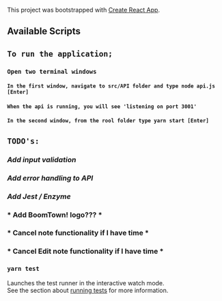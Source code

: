 This project was bootstrapped with [Create React App](https://github.com/facebook/create-react-app).

## Available Scripts


## `To run the application;`

### `Open two terminal windows`

#### `In the first window, navigate to src/API folder and type node api.js [Enter]`
#### `When the api is running, you will see 'listening on port 3001'`

#### `In the second window, from the rool folder type yarn start [Enter]`








## `TODO's:`

### *Add input validation*
### *Add error handling to API*
### *Add Jest / Enzyme*
### * Add BoomTown! logo??? *
### * Cancel note functionality if I have time *
### * Cancel Edit note functionality if I have time *


### `yarn test`

Launches the test runner in the interactive watch mode.<br />
See the section about [running tests](https://facebook.github.io/create-react-app/docs/running-tests) for more information.




